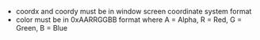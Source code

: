 * coordx and coordy must be in window screen coordinate system format
* color must be in 0xAARRGGBB format where A = Alpha, R = Red, G = Green, B = Blue